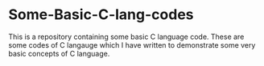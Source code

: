 # Some-Basic-C-lang-codes
This is a repository containing some basic C language code.
These are some codes of C langauge which I have written to demonstrate some very basic concepts of C language.
